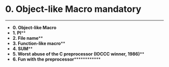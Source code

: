# 0\. Object-like Macro mandatory

* * *

*   **0\. Object-like Macro**
*   **1\. PI****  
*   **2\. File name****  
*   **3\. Function-like macro****  
*   **4\. SUM****  
*   **5\. Worst abuse of the C preprocessor (IOCCC winner, 1986)****  
*   **6\. Fun with the preprocessor**************
